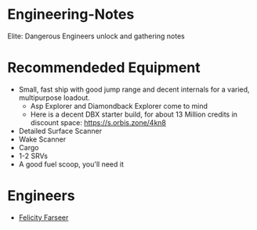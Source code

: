 # Engineering-Notes
Elite: Dangerous Engineers unlock and gathering notes

# Recommendeded Equipment

- Small, fast ship with good jump range and decent internals for a varied, multipurpose loadout.
  - Asp Explorer and Diamondback Explorer come to mind
  - Here is a decent DBX starter build, for about 13 Million credits in discount space: https://s.orbis.zone/4kn8
- Detailed Surface Scanner
- Wake Scanner
- Cargo
- 1-2 SRVs
- A good fuel scoop, you'll need it

# Engineers

- [Felicity Farseer](https://github.com/vsTerminus/Engineering-Notes/blob/master/Felicity-Farseer.md)
